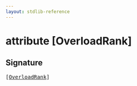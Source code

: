 ```yaml
---
layout: stdlib-reference
---
```


# attribute [OverloadRank]

## Signature

<pre>
[<a href="/stdlib-reference/attributes/overloadrank-08">OverloadRank</a>]
</pre>

